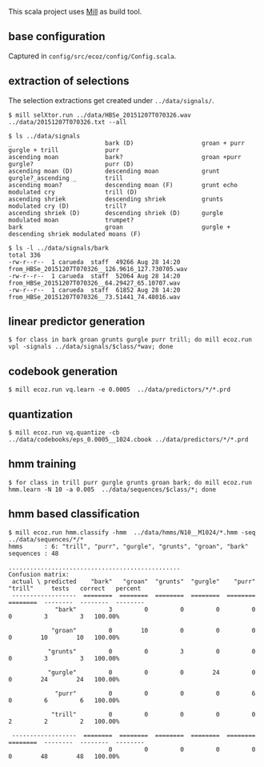 This scala project uses [Mill](http://www.lihaoyi.com/mill/) as build tool.


## base configuration

Captured in `config/src/ecoz/config/Config.scala`.

## extraction of selections

The selection extractions get created under `../data/signals/`.

    $ mill selXtor.run ../data/HBSe_20151207T070326.wav ../data/20151207T070326.txt --all

    $ ls ../data/signals
    _                          bark (D)                   groan + purr               gurgle + trill             purr
    ascending moan             bark?                      groan +purr                gurgle?                    purr (D)
    ascending moan (D)         descending moan            grunt                      gurgle?_ascending _        trill
    ascending moan?            descending moan (F)        grunt echo                 modulated cry              trill (D)
    ascending shriek           descending shriek          grunts                     modulated cry (D)          trill?
    ascending shriek (D)       descending shriek (D)      gurgle                     modulated moan             trumpet?
    bark                       groan                      gurgle + descending shriek modulated moans (F)

    $ ls -l ../data/signals/bark
    total 336
    -rw-r--r--  1 carueda  staff  49266 Aug 28 14:20 from_HBSe_20151207T070326__126.9616_127.730705.wav
    -rw-r--r--  1 carueda  staff  52064 Aug 28 14:20 from_HBSe_20151207T070326__64.29427_65.10707.wav
    -rw-r--r--  1 carueda  staff  61852 Aug 28 14:20 from_HBSe_20151207T070326__73.51441_74.48016.wav

## linear predictor generation

    $ for class in bark groan grunts gurgle purr trill; do mill ecoz.run vpl -signals ../data/signals/$class/*wav; done

## codebook generation

    $ mill ecoz.run vq.learn -e 0.0005  ../data/predictors/*/*.prd

## quantization

    $ mill ecoz.run vq.quantize -cb ../data/codebooks/eps_0.0005__1024.cbook ../data/predictors/*/*.prd

## hmm training

    $ for class in trill purr gurgle grunts groan bark; do mill ecoz.run hmm.learn -N 10 -a 0.005  ../data/sequences/$class/*; done

## hmm based classification

    $ mill ecoz.run hmm.classify -hmm  ../data/hmms/N10__M1024/*.hmm -seq ../data/sequences/*/*
    hmms      : 6: "trill", "purr", "gurgle", "grunts", "groan", "bark"
    sequences : 48

    ................................................
    Confusion matrix:
     actual \ predicted    "bark"   "groan"  "grunts"  "gurgle"    "purr"   "trill"     tests   correct   percent
     ------------------  ========  ========  ========  ========  ========  ========  --------  --------  --------
                 "bark"         3         0         0         0         0         0         3         3   100.00%

                "groan"         0        10         0         0         0         0        10        10   100.00%

               "grunts"         0         0         3         0         0         0         3         3   100.00%

               "gurgle"         0         0         0        24         0         0        24        24   100.00%

                 "purr"         0         0         0         0         6         0         6         6   100.00%

                "trill"         0         0         0         0         0         2         2         2   100.00%

     ------------------  ========  ========  ========  ========  ========  ========  --------  --------  --------
                                0         0         0         0         0         0        48        48   100.00%
